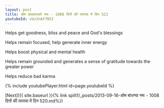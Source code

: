 ```yaml
---
layout: post
title: ओम बांधकारथरे नमः - 1008 दिनों की तपस्या में दिन 521
youtubeId: vUu3nAY7NSI
---
```

 
 
Helps get goodness, bliss and peace and God's blessings
 
Helps remain focused, help generate inner energy 
 
Helps boost physical and mental health 
 
Helps remain grounded and generates a sense of gratitude towards the greater power 
 
Helps reduce bad karma
 
 
 
 


{% include youtubePlayer.html id=page.youtubeId %}
 
[Next]({{ site.baseurl }}{% link  split1/_posts/2013-09-16-ओम बांधण्या नमः - 1008 दिनों की तपस्या में दिन 520.md%})
 
